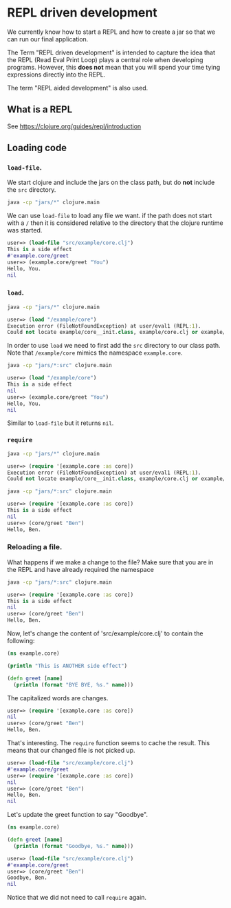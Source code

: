 
# REPL driven development

We currently know how to start a REPL and how to create a jar so that we can run our final application. 

The Term "REPL driven development" is intended to capture the idea that the REPL (Read Eval Print Loop) plays a central role when developing programs. However, this **does not** mean that you will spend your time tying expressions directly into the REPL.

The term "REPL aided development" is also used.

## What is a REPL

See https://clojure.org/guides/repl/introduction

## Loading code

### `load-file`. 

We start clojure and include the jars on the class path, but do **not** include the `src` directory.

```sh 
java -cp "jars/*" clojure.main
```

We can use `load-file` to load any file we want. if the path does not start with a `/` then it is considered relative to the directory that the clojure runtime was started.

```clojure
user=> (load-file "src/example/core.clj")
This is a side effect
#'example.core/greet
user=> (example.core/greet "You")
Hello, You.
nil
```

### `load`. 

```sh
java -cp "jars/*" clojure.main
```

```clojure
user=> (load "/example/core")
Execution error (FileNotFoundException) at user/eval1 (REPL:1).
Could not locate example/core__init.class, example/core.clj or example/core.cljc on classpath.
```

In order to use `load` we need to first add the `src` directory to our class path. Note that `/example/core` mimics the namespace `example.core`.

```sh
java -cp "jars/*:src" clojure.main
```

```clojure
user=> (load "/example/core")
This is a side effect
nil
user=> (example.core/greet "You")
Hello, You.
nil
```

Similar to `load-file` but it returns `nil`.

### `require`

```sh
java -cp "jars/*" clojure.main
```

```clojure 
user=> (require '[example.core :as core])
Execution error (FileNotFoundException) at user/eval1 (REPL:1).
Could not locate example/core__init.class, example/core.clj or example/core.cljc on classpath.
```

```sh
java -cp "jars/*:src" clojure.main
```

```clojure 
user=> (require '[example.core :as core])
This is a side effect
nil 
user=> (core/greet "Ben")
Hello, Ben.
```


### Reloading a file. 

What happens if we make a change to the file? Make sure that you are in the REPL and have already required the namespace

```sh
java -cp "jars/*:src" clojure.main
```

```clojure 
user=> (require '[example.core :as core])
This is a side effect
nil 
user=> (core/greet "Ben")
Hello, Ben.
```

Now, let's change the content of 'src/example/core.clj' to contain the following:

```clojure
(ns example.core)

(println "This is ANOTHER side effect")

(defn greet [name]
  (println (format "BYE BYE, %s." name)))
```

The capitalized words are changes.

```clojure
user=> (require '[example.core :as core])
nil 
user=> (core/greet "Ben")
Hello, Ben.
```
That's interesting. The `require` function seems to cache the result. This means that our changed file is not picked up.



```clojure
user=> (load-file "src/example/core.clj")
#'example.core/greet
user=> (require '[example.core :as core])
nil
user=> (core/greet "Ben")
Hello, Ben.
nil
```

Let's update the greet function to say "Goodbye".

```clojure
(ns example.core)

(defn greet [name]
  (println (format "Goodbye, %s." name)))
```

```clojure
user=> (load-file "src/example/core.clj")
#'example.core/greet
user=> (core/greet "Ben")
Goodbye, Ben.
nil
```

Notice that we did not need to call `require` again. 




